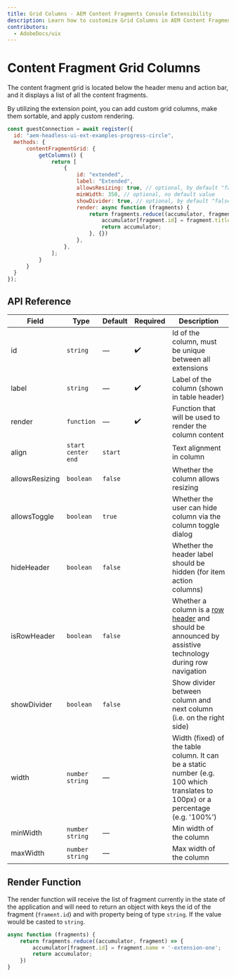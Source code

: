 ```yaml
---
title: Grid Columns - AEM Content Fragments Console Extensibility
description: Learn how to customize Grid Columns in AEM Content Fragments console
contributors:
  - AdobeDocs/uix
---
```


# Content Fragment Grid Columns

The content fragment grid is located below the header menu and action bar, and it displays a list of all the content fragments. 

By utilizing the extension point, you can add custom grid columns, make them sortable, and apply custom rendering.

```js
const guestConnection = await register({
  id: "aem-headless-ui-ext-examples-progress-circle",
  methods: {
      contentFragmentGrid: {
          getColumns() {
              return [
                  {
                      id: "extended",
                      label: "Extended",
                      allowsResizing: true, // optional, by default "false"
                      minWidth: 350, // optional, no default value
                      showDivider: true, // optional, by default "false"
                      render: async function (fragments) {
                          return fragments.reduce((accumulator, fragment) => {
                              accumulator[fragment.id] = fragment.title + ' - extended';
                              return accumulator;
                          }, {})
                      },
                  },
              ];
          }
      }
  }
});
```

## API Reference

| Field          | Type                                 | Default | Required | Description                                                                                                                                             |
|----------------|--------------------------------------|---------|----------|---------------------------------------------------------------------------------------------------------------------------------------------------------|
| id             | `string`                             | —       | ✔️       | Id of the column, must be unique between all extensions                                                                                                 |
| label          | `string`                             | —       | ✔️       | Label of the column (shown in table header)                                                                                                             |
| render         | `function`                           | —       | ✔️       | Function that will be used to render the column content                                                                                                 |
| align          | `start` <br /> `center` <br /> `end` | `start` |          | Text alignment in column                                                                                                                                |
| allowsResizing | `boolean`                            | `false` |          | Whether the column allows resizing                                                                                                                      |
| allowsToggle   | `boolean`                            | `true`  |          | Whether the user can hide column via the column toggle dialog                                                                                           |
| hideHeader     | `boolean`                            | `false` |          | Whether the header label should be hidden (for item action columns)                                                                                     |
| isRowHeader    | `boolean`                            | `false` |          | Whether a column is a [row header](https://www.w3.org/TR/wai-aria-1.1/#rowheader) and should be announced by assistive technology during row navigation |
| showDivider    | `boolean`                            | `false` |          | Show divider between column and next column (i.e. on the right side)                                                                                    |
| width          | `number`<br /> `string`              | —       |          | Width (fixed) of the table column. It can be a static number (e.g. 100 which translates to 100px) or a percentage (e.g. '100%')                         |
| minWidth       | `number`<br /> `string`              | —       |          | Min width of the column                                                                                                                                 |
| maxWidth       | `number`<br /> `string`              | —       |          | Max width of the column                                                                                                                                 |

## Render Function

The render function will receive the list of fragment currently in the state of the application and will need to
return an object with keys the id of the fragment (`frament.id`) and with property being of type `string`. If the value
would be casted to `string`.

```js
async function (fragments) {
    return fragments.reduce((accumulator, fragment) => {
        accumulator[fragment.id] = fragment.name + '-extension-one';
        return accumulator;
    })
}
```
